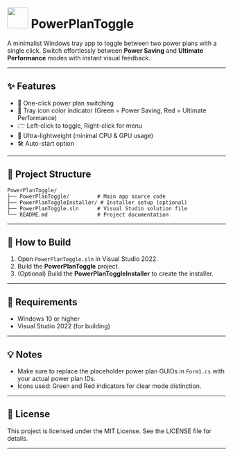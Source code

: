 
# <img src="https://i.postimg.cc/vcRznJk9/Power-Options.png" width="48">  PowerPlanToggle

A minimalist Windows tray app to toggle between two power plans with a single click.
Switch effortlessly between **Power Saving** and **Ultimate Performance** modes with instant visual feedback.

<!--  ![PowerPlanToggle Demo](https://via.placeholder.com/600x200.png?text=PowerPlanToggle+Demo) -->

---

## ✨ Features

* 🔌 One-click power plan switching
* 🎨 Tray icon color indicator (Green = Power Saving, Red = Ultimate Performance)
* 🗁️ Left-click to toggle, Right-click for menu
* 🚀 Ultra-lightweight (minimal CPU & GPU usage)
* 🛠️ Auto-start option

---

## 📂 Project Structure

```text
PowerPlanToggle/
├── PowerPlanToggle/         # Main app source code
├── PowerPlanToggleInstaller/ # Installer setup (optional)
├── PowerPlanToggle.sln      # Visual Studio solution file
└── README.md                # Project documentation
```

---

## 🚀 How to Build

1. Open `PowerPlanToggle.sln` in Visual Studio 2022.
2. Build the **PowerPlanToggle** project.
3. (Optional) Build the **PowerPlanToggleInstaller** to create the installer.

---

## 🔧 Requirements

* Windows 10 or higher
* Visual Studio 2022 (for building)

---

## 💡 Notes

* Make sure to replace the placeholder power plan GUIDs in `Form1.cs` with your actual power plan IDs.
* Icons used: Green and Red indicators for clear mode distinction.

---

## 📃 License

This project is licensed under the MIT License. See the LICENSE file for details.

---
